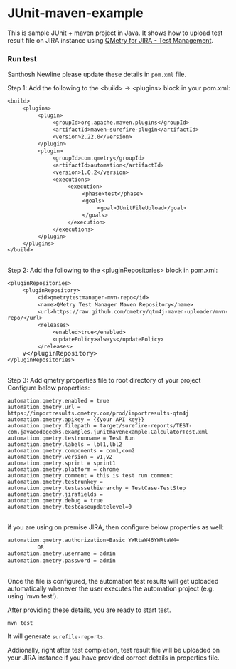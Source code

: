 # JUnit-maven-example
This is sample JUnit + maven  project in Java. It shows how to upload test result file on JIRA instance using [QMetry for JIRA - Test Management](https://marketplace.atlassian.com/plugins/com.infostretch.QmetryTestManager/cloud/overview).  


### Run test
Santhosh
Newline
please update these details in `pom.xml` file. 

<div id="automationFramework" class="border-top m-t-10 p-t-10"><div class="m-t-sm">
    <label class="bold">Step 1: Add the following to the &lt;build&gt; -&gt; &lt;plugins&gt; block in your
				pom.xml:</label>
    <pre class="code-block">
<code>&lt;build&gt;</code>
	<code>&lt;plugins&gt;</code>
		<code>&lt;plugin&gt;</code>
			<code>&lt;groupId&gt;org.apache.maven.plugins&lt;/groupId&gt;</code>
			<code>&lt;artifactId&gt;maven-surefire-plugin&lt;/artifactId&gt;</code>
			<code>&lt;version&gt;2.22.0&lt;/version&gt;</code>
		<code>&lt;/plugin&gt;</code>
		<code>&lt;plugin&gt;</code>
			<code>&lt;groupId&gt;com.qmetry&lt;/groupId&gt;</code>
			<code>&lt;artifactId&gt;automation&lt;/artifactId&gt;</code>
			<code>&lt;version&gt;1.0.2&lt;/version&gt;</code>
			<code>&lt;executions&gt;</code>
				<code>&lt;execution&gt;</code>
					<code>&lt;phase&gt;test&lt;/phase&gt;</code>
					<code>&lt;goals&gt;</code>
						<code>&lt;goal&gt;JUnitFileUpload&lt;/goal&gt;</code>
					<code>&lt;/goals&gt;</code>
				<code>&lt;/execution&gt;</code>
			<code>&lt;/executions&gt;</code>
		<code>&lt;/plugin&gt;</code>
	<code>&lt;/plugins&gt;</code>
<code>&lt;/build&gt;</code>
	</pre>   
    
</div>



<div class="m-t-sm">
    <label class="bold">Step 2: Add the following to the &lt;pluginRepositories&gt; block in pom.xml:</label>
    <pre class="code-block">
<code>&lt;pluginRepositories&gt;</code>
	<code>&lt;pluginRepository&gt;</code>
		<code>&lt;id&gt;qmetrytestmanager-mvn-repo&lt;/id&gt;</code>
		<code>&lt;name&gt;QMetry Test Manager Maven Repository&lt;/name&gt;</code>
		<code>&lt;url&gt;https://raw.github.com/qmetry/qtm4j-maven-uploader/mvn-repo/&lt;/url&gt;</code>
		<code>&lt;releases&gt;</code>
			<code>&lt;enabled&gt;true&lt;/enabled&gt;</code>
			<code>&lt;updatePolicy&gt;always&lt;/updatePolicy&gt;</code>
		<code>&lt;/releases&gt;</code>
	v&lt;/pluginRepository&gt;</code>
<code>&lt;/pluginRepositories&gt;</code>
	</pre>
</div>


<div class="m-t-sm">
    <label class="bold">Step 3: Add qmetry.properties file to root directory of your project</label>
</div>
<div class="m-t-sm">
	<label>Configure below properties:</label>
    <pre class="select-block code-block"><code>automation.qmetry.enabled = true</code>
<code>automation.qmetry.url = https://importresults.qmetry.com/prod/importresults-qtm4j</code>
<code>automation.qmetry.apikey = {{your API key}}</code>
<code>automation.qmetry.filepath = target/surefire-reports/TEST-com.javacodegeeks.examples.junitmavenexample.CalculatorTest.xml</code>
<code>automation.qmetry.testrunname = Test Run</code>
<code>automation.qmetry.labels = lbl1,lbl2</code>
<code>automation.qmetry.components = com1,com2</code>
<code>automation.qmetry.version = v1,v2</code>
<code>automation.qmetry.sprint = sprint1</code>
<code>automation.qmetry.platform = chrome</code>
<code>automation.qmetry.comment = this is test run comment</code>
<code>automation.qmetry.testrunkey = </code>
<code>automation.qmetry.testassethierarchy = TestCase-TestStep</code>
<code>automation.qmetry.jirafields = </code>
<code>automation.qmetry.debug = true</code>
<code>automation.qmetry.testcaseupdatelevel=0</code>
	</pre>
</div>

<div class="m-t-sm">
    <label>if you are using on premise JIRA, then configure below properties as well:</label>
    <pre class="select-block code-block"><code>automation.qmetry.authorization=Basic YWRtaW46YWRtaW4=</code>
    	<code>OR</code>
<code>automation.qmetry.username = admin</code>
<code>automation.qmetry.password = admin</code>	
	</pre>
    <label>Once the file is configured, the automation test results will get uploaded automatically whenever the user executes the automation project (e.g. using 'mvn test').</label>
</div></div>

After providing these details, you are ready to start test.

```
mvn test
```

It will generate `surefile-reports`. 

Addionally, right after test completion, test result file will be uploaded on your JIRA instance if you have provided correct details in properties file. 
